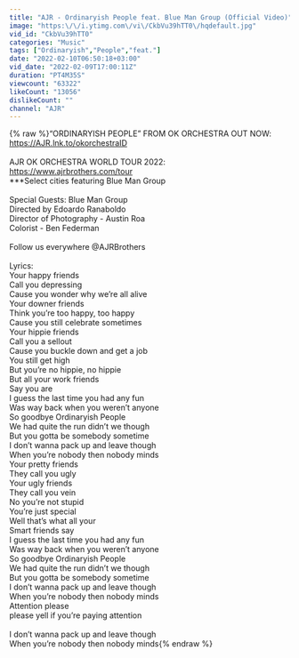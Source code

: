 ```yaml
---
title: "AJR - Ordinaryish People feat. Blue Man Group (Official Video)"
image: "https:\/\/i.ytimg.com\/vi\/CkbVu39hTT0\/hqdefault.jpg"
vid_id: "CkbVu39hTT0"
categories: "Music"
tags: ["Ordinaryish","People","feat."]
date: "2022-02-10T06:50:18+03:00"
vid_date: "2022-02-09T17:00:11Z"
duration: "PT4M35S"
viewcount: "63322"
likeCount: "13056"
dislikeCount: ""
channel: "AJR"
---
```

{% raw %}“ORDINARYISH PEOPLE” FROM OK ORCHESTRA OUT NOW: <a rel="nofollow" target="blank" href="https://AJR.lnk.to/okorchestraID">https://AJR.lnk.to/okorchestraID</a><br /><br />AJR OK ORCHESTRA WORLD TOUR 2022: <a rel="nofollow" target="blank" href="https://www.ajrbrothers.com/tour">https://www.ajrbrothers.com/tour</a> <br />***Select cities featuring Blue Man Group<br /><br />Special Guests: Blue Man Group<br />Directed by Edoardo Ranaboldo<br />Director of Photography - Austin Roa<br />Colorist - Ben Federman<br /><br />Follow us everywhere @AJRBrothers <br /><br />Lyrics:<br />Your happy friends<br />Call you depressing<br />Cause you wonder why we’re all alive<br />Your downer friends<br />Think you’re too happy, too happy<br />Cause you still celebrate sometimes<br />Your hippie friends<br />Call you a sellout<br />Cause you buckle down and get a job<br />You still get high<br />But you’re no hippie, no hippie<br />But all your work friends<br />Say you are<br />I guess the last time you had any fun<br />Was way back when you weren’t anyone<br />So goodbye Ordinaryish People<br />We had quite the run didn’t we though<br />But you gotta be somebody sometime<br />I don’t wanna pack up and leave though<br />When you’re nobody then nobody minds<br />Your pretty friends<br />They call you ugly<br />Your ugly friends<br />They call you vein<br />No you’re not stupid<br />You’re just special<br />Well that’s what all your<br />Smart friends say<br />I guess the last time you had any fun<br />Was way back when you weren’t anyone<br />So goodbye Ordinaryish People<br />We had quite the run didn’t we though<br />But you gotta be somebody sometime<br />I don’t wanna pack up and leave though<br />When you’re nobody then nobody minds<br />Attention please<br />please yell if you’re paying attention<br /><br />I don’t wanna pack up and leave though<br />When you’re nobody then nobody minds{% endraw %}
